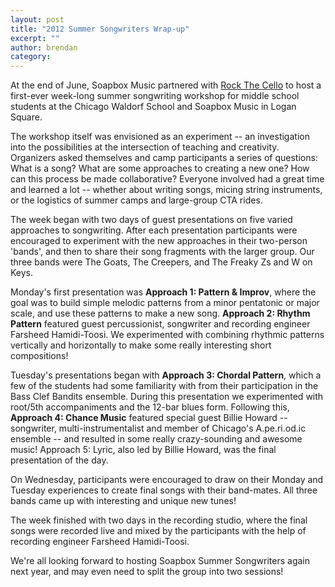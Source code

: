```yaml
---
layout: post
title: "2012 Summer Songwriters Wrap-up"
excerpt: ""
author: brendan
category: 
---
```


At the end of June, Soapbox Music partnered with [Rock The Cello](http://rockthecello.wordpress.com/) to host a first-ever week-long summer songwriting workshop for middle school students at the Chicago Waldorf School and Soapbox Music in Logan Square.   

The workshop itself was envisioned as an experiment -- an investigation into the possibilities at the intersection of teaching and creativity.     Organizers asked themselves and camp participants a series of questions:  What is a song?   What are some approaches to creating a new one?  How can this process be made collaborative?   Everyone involved had a great time and learned a lot -- whether about writing songs, micing string instruments, or the logistics of summer camps and large-group CTA rides.

The week began with two days of guest presentations on five varied approaches to songwriting.   After each presentation participants were encouraged to experiment with the new approaches in their  two-person 'bands', and then to share their song fragments with the larger group.   Our three bands were The Goats, The Creepers, and The Freaky Zs and W on Keys. 

Monday's first presentation was **Approach 1: Pattern & Improv**, where the goal was to build simple melodic patterns from a minor pentatonic or major scale, and use these patterns to make a new song.  **Approach 2: Rhythm Pattern** featured guest percussionist, songwriter and recording engineer Farsheed Hamidi-Toosi.   We experimented with combining rhythmic patterns vertically and horizontally to make some really interesting short compositions!

Tuesday's presentations began with **Approach 3: Chordal Pattern**, which a few of the students had some familiarity  with from their participation in the Bass Clef Bandits ensemble.   During this presentation we experimented with root/5th accompaniments and the 12-bar blues form.   Following this, **Approach 4:  Chance Music** featured special guest Billie Howard -- songwriter, multi-instrumentalist and member of Chicago's A.pe.ri.od.ic ensemble -- and resulted in some really crazy-sounding and awesome music!  Approach 5:  Lyric, also led by Billie Howard, was the final presentation of the day.     

On Wednesday,  participants were encouraged to draw on their Monday and Tuesday experiences to create  final songs with their band-mates.   All three bands came up with interesting and unique new tunes! 

The week finished with two days in the recording studio, where the final songs were recorded live and mixed by the participants with the help of recording engineer Farsheed Hamidi-Toosi.

We're all looking forward to hosting Soapbox Summer Songwriters again next year, and may even need to split the group into two sessions!  